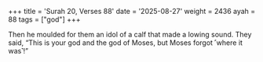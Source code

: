 +++
title = 'Surah 20, Verses 88'
date = '2025-08-27'
weight = 2436
ayah = 88
tags = ["god"]
+++

Then he moulded for them an idol of a calf that made a lowing sound. They said, “This is your god and the god of Moses, but Moses forgot ˹where it was˺!”